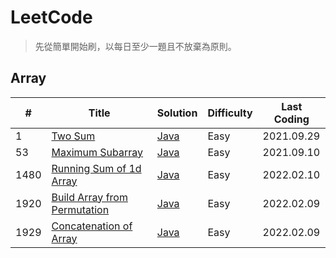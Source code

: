 # LeetCode
> 先從簡單開始刷，以每日至少一題且不放棄為原則。
## Array
| #    | Title | Solution | Difficulty | Last Coding |
| ---- | ----- | -------- | ---------- | ----------- |
| 1 | [Two Sum](https://leetcode.com/problems/two-sum/) | [Java](https://github.com/kir4che/LeetCode/blob/main/src/Array/TwoSum.java) | Easy | 2021.09.29 |
| 53 | [Maximum Subarray](https://leetcode.com/problems/maximum-subarray/) | [Java](https://github.com/kir4che/LeetCode/blob/main/src/Array/MaximumSubarray.java) | Easy | 2021.09.10 |
| 1480 | [Running Sum of 1d Array](https://leetcode.com/problems/running-sum-of-1d-array/) | [Java](https://github.com/kir4che/LeetCode/blob/main/src/Array/RunningSumOf1dArray.java) | Easy | 2022.02.10 |
| 1920 | [Build Array from Permutation](https://leetcode.com/problems/build-array-from-permutation/) | [Java](https://github.com/kir4che/LeetCode/blob/main/src/Array/BuildArrayFromPermutation.java) | Easy | 2022.02.09 |
| 1929 | [Concatenation of Array](https://leetcode.com/problems/concatenation-of-array/) | [Java](https://github.com/kir4che/LeetCode/blob/main/src/Array/ConcatenetionOfArray.java) | Easy | 2022.02.09 |
